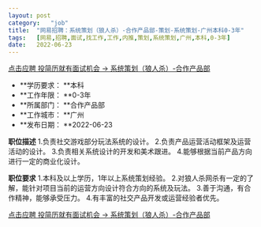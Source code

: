 ```yaml
---
layout:	post
category:	"job"
title:	"网易招聘：系统策划（狼人杀）-合作产品部-策划-系统策划-广州本科0-3年"
tags:	[网易,招聘,面试,找工作,工作,内推,策划,系统策划,广州,本科,0-3年]
date:	2022-06-23
---
```


[点击应聘 投简历就有面试机会 -> 系统策划（狼人杀）-合作产品部](http://mobile.bole.netease.com/bole/boleDetail?id=30017&employeeId=346f03c3cda5f04c&key=all)



- **学历要求： **本科
- **工作年限： **0-3年
- **所属部门： **合作产品部
- **工作城市： **广州
- **发布日期： **2022-06-23



**职位描述**
1.负责社交游戏部分玩法系统的设计。
2.负责产品运营活动框架及运营活动的设计。
3.负责相关系统设计的开发和美术跟进。
4.能够根据当前产品方向进行一定的商业化设计。



**职位要求**
1.本科及以上学历，1年以上系统策划经验。
2.对狼人杀网杀有一定的了解，能针对项目当前的运营方向设计符合方向的系统及玩法。
3.善于沟通，有合作精神，能够承受压力。
4.有丰富的社交产品开发或运营经验者优先。



[点击应聘 投简历就有面试机会 -> 系统策划（狼人杀）-合作产品部](http://mobile.bole.netease.com/bole/boleDetail?id=30017&employeeId=346f03c3cda5f04c&key=all)